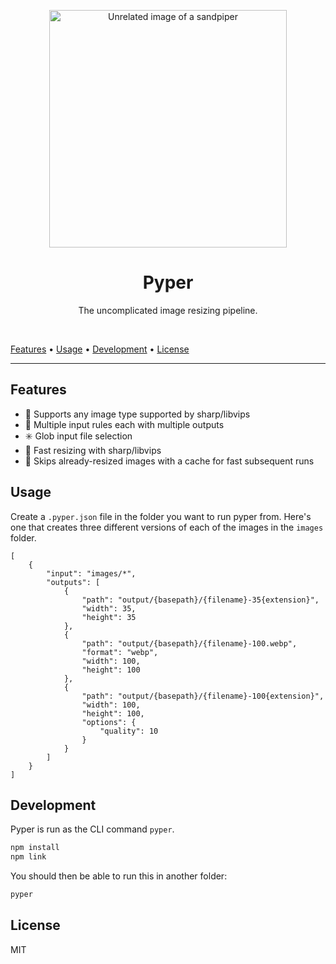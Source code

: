 <p align="center"><img src="https://raw.githubusercontent.com/rphillips-nz/exif-reader/main/sandpiper.svg" alt="Unrelated image of a sandpiper" width="380"></p>
<h1 align="center">Pyper</h1>
<p align="center">The uncomplicated image resizing pipeline.</p>

&nbsp;

[Features](#features)
&bull;
[Usage](#usage)
&bull;
[Development](#development)
&bull;
[License](#license)

---

## Features

- 📄 Supports any image type supported by sharp/libvips
- 📏 Multiple input rules each with multiple outputs
- ✳️ Glob input file selection
- 🚀 Fast resizing with sharp/libvips
- 👀 Skips already-resized images with a cache for fast subsequent runs

## Usage

Create a `.pyper.json` file in the folder you want to run pyper from.
Here's one that creates three different versions of each of the images in the `images` folder.

```
[
	{
		"input": "images/*",
		"outputs": [
			{
				"path": "output/{basepath}/{filename}-35{extension}",
				"width": 35,
				"height": 35
			},
			{
				"path": "output/{basepath}/{filename}-100.webp",
				"format": "webp",
				"width": 100,
				"height": 100
			},
			{
				"path": "output/{basepath}/{filename}-100{extension}",
				"width": 100,
				"height": 100,
				"options": {
					"quality": 10
				}
			}
		]
	}
]
```

## Development

Pyper is run as the CLI command `pyper`.

```sh
npm install
npm link
```

You should then be able to run this in another folder:

```sh
pyper
```

## License

MIT
